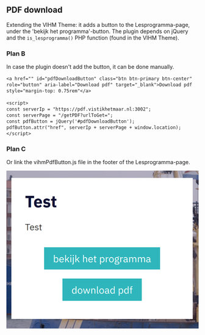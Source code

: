 ## PDF download
Extending the VIHM Theme: it adds a button to the Lesprogramma-page, under the 'bekijk het programma'-button.
The plugin depends on jQuery and the `is_lesprogramma()` PHP function (found in the VIHM Theme).

### Plan B
In case the plugin doesn't add the button, it can be done manually.

```
<a href="" id="pdfDownloadButton" class="btn btn-primary btn-center" role="button" aria-label="Download pdf" target="_blank">Download pdf style="margin-top: 0.75rem"</a>

<script>
const serverIp = "https://pdf.vistikhetmaar.nl:3002";
const serverPage = "/getPDF?urlToGet=";
const pdfButton = jQuery('#pdfDownloadButton');
pdfButton.attr("href", serverIp + serverPage + window.location);
</script>
```

### Plan C
Or link the vihmPdfButton.js file in the footer of the Lesprogramma-page.

![vihmButton preview](vihmButton.png)

